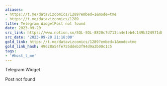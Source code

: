 ```yaml
---
aliases:
- https://t.me/datavizcomics/1289?embed=1&mode=tme
- https://t.me/datavizcomics/1289
title: Telegram WidgetPost not found
date: 2023-09-20
src_link: https://www.notion.so/SQL-SQL-8820c7d713ca4e1eb4c149b324971d8d
src_date: '2023-09-20 21:18:00'
gold_link: https://t.me/datavizcomics/1289?embed=1&mode=tme
gold_link_hash: 49628a54fe755ddeb3f94d9a2b00c1c5
tags:
- '#host_t_me'
---
```





Telegram Widget
























Post not found